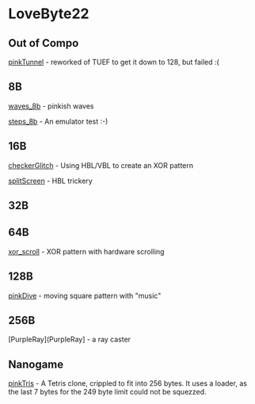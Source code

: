 # LoveByte22

## Out of Compo

[pinkTunnel](pinkTunnel) - reworked of TUEF to get it down to 128, but failed :(

## 8B

[waves_8b](waves_8b) - pinkish waves

[steps_8b](steps_8b) - An emulator test :-)

## 16B

[checkerGlitch](checkerGlitch) - Using HBL/VBL to create an XOR pattern

[splitScreen](splitScreen) -  HBL trickery

## 32B

## 64B

[xor_scroll](xor_scroll) - XOR pattern with hardware scrolling

## 128B

[pinkDive](pinkDive) - moving square pattern with "music"

## 256B

[PurpleRay](PurpleRay] - a ray caster

## Nanogame

[pinkTris](pinkTris) - A Tetris clone, crippled to fit into 256 bytes. It uses a loader, as the last 7 bytes for the 249 byte limit could not be squezzed.
